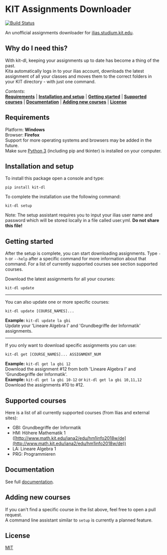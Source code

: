 # KIT Assignments Downloader 
[![Build Status](https://travis-ci.org/jonasstr/kit-assignments-downloader.svg?branch=master)](https://travis-ci.org/jonasstr/kit-assignments-downloader)

An unofficial assignments downloader for [ilias.studium.kit.edu](http://ilias.studium.kit.edu/).  

## Why do I need this?

With kit-dl, keeping your assignments up to date has become a thing of the past.  
Kita automatically logs in to your ilias account, downloads the latest assignment of all your classes and moves them to the correct folders in your KIT directory - with just one command.

*Contents*:  
**[Requirements](#requirements)** | **[Installation and setup](#installation-and-setup)** | **[Getting started](#getting-started)** | **[Supported courses](#supported-courses)** | **[Documentation](#documentation)** | **[Adding new courses](#adding-new-courses)** | **[License](#license)**

## Requirements
Platform: **Windows**   
Browser: **Firefox**  
Support for more operating systems and browsers may be added in the future.  
Make sure [Python 3](https://www.python.org/downloads/) (including pip and tkinter) is installed on your computer.

## Installation and setup
 
To install this package open a console and type:

    pip install kit-dl
  
To complete the installation use the following command:

    kit-dl setup      
Note: The setup assistant requires you to input your ilias user name and password which will be stored locally in a file called user.yml. **Do not share this file!**

## Getting started

After the setup is complete, you can start downloading assignments. Type `-h` or `--help` after a specific command for more information about that command. For a list of currently supported courses see section supported courses.

Download the latest assignments for all your courses:
```
kit-dl update
```
---
You can also update one or more specific courses:
```
kit-dl update [COURSE_NAMES]...
```
**Example:** `kit-dl update la gbi`  
Update your 'Lineare Algebra I' and 'Grundbegriffe der Informatik' assignments.

---
If you only want to download specific assignments you can use:
```
kit-dl get [COURSE_NAMES]... ASSIGNMENT_NUM
```
**Example:** `kit-dl get la gbi 12`  
Download the assignment #12 from both 'Lineare Algebra I' and 'Grundbegriffe der Informatik'.  
**Example:** `kit-dl get la gbi 10-12` or `kit-dl get la gbi 10,11,12`  
Download the assignments #10 to #12.
  
 ## Supported courses
 Here is a list of all currently supported courses (from Ilias and external sites):  
 * GBI: Grundbegriffe der Informatik
 * HM: Höhere Mathematik 1 ([http://www.math.kit.edu/iana2/edu/hm1info2018w/de](http://www.math.kit.edu/iana2/edu/hm1info2018w/de))
 * LA: Lineare Algebra 1
 * PRG: Programmieren
 
 ## Documentation
 See full [documentation](https://github.com/jonasstr/kit-assignments-downloader/blob/master/docs.md).
  
 ## Adding new courses
 
If you can't find a specific course in the list above, feel free to open a pull request.  
A command line assistant similar to `setup` is currently a planned feature.

## License
[MIT](https://github.com/jonasstr/kit-assignments-downloader/blob/master/LICENSE)
